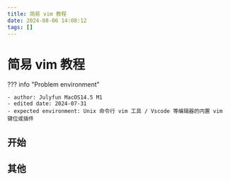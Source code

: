 ```yaml
---
title: 简易 vim 教程
date: 2024-08-06 14:08:12
tags: []
---
```

# 简易 vim 教程

??? info "Problem environment"

    - author: Julyfun MacOS14.5 M1
    - edited date: 2024-07-31
    - expected environment: Unix 命令行 vim 工具 / Vscode 等编辑器的内置 vim 键位或插件

## 开始

## 其他
